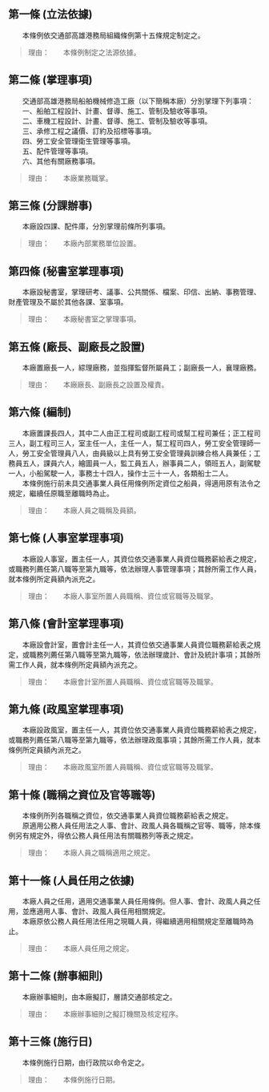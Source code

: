 第一條 (立法依據)
-----------------
　　本條例依交通部高雄港務局組織條例第十五條規定制定之。  
> 理由：　　本條例制定之法源依據。



第二條 (掌理事項)
-----------------
　　交通部高雄港務局船舶機械修造工廠（以下簡稱本廠）分別掌理下列事項：  
　　一、船舶工程設計、計畫、督導、施工、管制及驗收等事項。  
　　二、車機工程設計、計畫、督導、施工、管制及驗收等事項。  
　　三、承修工程之議價、訂約及招標等事項。  
　　四、勞工安全管理衛生管理等事項。  
　　五、配件管理等事項。  
　　六、其他有關廠務事項。  
> 理由：　　本廠業務職掌。



第三條 (分課辦事)
-----------------
　　本廠設四課、配件庫，分別掌理前條所列事項。  
> 理由：　　本廠內部業務單位設置。



第四條 (秘書室掌理事項)
-----------------------
　　本廠設秘書室，掌理研考、議事、公共關係、檔案、印信、出納、事務管理、財產管理及不屬於其他各課、室事項。  
> 理由：　　本廠秘書室之掌理事項。



第五條 (廠長、副廠長之設置)
---------------------------
　　本廠置廠長一人，綜理廠務，並指揮監督所屬員工；副廠長一人，襄理廠務。  
> 理由：　　本廠廠長、副廠長之設置及權責。



第六條 (編制)
-------------
　　本廠置課長四人，其中二人由正工程司或副工程司或幫工程司兼任；正工程司三人，副工程司三人，室主任一人，主任一人，幫工程司四人，勞工安全管理師一人，勞工安全管理員八人，由員級以上具有勞工安全管理員訓練合格人員兼任；工務員五人，課員六人，繪圖員一人，監工員五人，辦事員二人，領班五人，副駕駛一人，小船駕駛一人，事務士十四人，操作士三十一人，各類船士二人。  
　　本條例施行前未具交通事業人員任用條例所定資位之船員，得適用原有法令之規定，繼續任原職至離職時為止。  
> 理由：　　本廠人員之職稱及員額。



第七條 (人事室掌理事項)
-----------------------
　　本廠設人事室，置主任一人，其資位依交通事業人員資位職務薪給表之規定，或職務列薦任第八職等至第九職等，依法辦理人事管理事項；其餘所需工作人員，就本條例所定員額內派充之。  
> 理由：　　本廠人事室所置人員職稱、資位或官職等及職掌。



第八條 (會計室掌理事項)
-----------------------
　　本廠設會計室，置會計主任一人，其資位依交通事業人員資位職務薪給表之規定，或職務列薦任第八職等至第九職等，依法辦理歲計、會計及統計事項；其餘所需工作人員，就本條例所定員額內派充之。  
> 理由：　　本廠會計室所置人員職稱、資位或官職等及職掌。



第九條 (政風室掌理事項)
-----------------------
　　本廠設政風室，置主任一人，其資位依交通事業人員資位職務薪給表之規定，或職務列薦任第八職等至第九職等，依法辦理政風事項；其餘所需工作人員，就本條例所定員額內派充之。  
> 理由：　　本廠政風室所置人員職稱、資位或官職等及職掌。



第十條 (職稱之資位及官等職等)
-----------------------------
　　本條例所列各職稱之資位，依交通事業人員資位職務薪給表之規定。  
　　原適用公務人員任用法之人事、會計、政風人員各職稱之官等、職等，除本條例另有規定外，得依公務人員任用法有關職務列等表之規定。  
> 理由：　　本廠人員之職稱適用之規定。



第十一條 (人員任用之依據)
-------------------------
　　本廠人員之任用，適用交通事業人員任用條例。但人事、會計、政風人員之任用，並應適用人事、會計、政風人員任用相關規定。  
　　本廠原依公務人員任用法任用之現職人員，得繼續適用相關規定至離職時為止。  
> 理由：　　本廠人員任用之規定。



第十二條 (辦事細則)
-------------------
　　本廠辦事細則，由本廠擬訂，層請交通部核定之。  
> 理由：　　本廠辦事細則之擬訂機關及核定程序。



第十三條 (施行日)
-----------------
　　本條例施行日期，由行政院以命令定之。  
> 理由：　　本條例施行日期。
